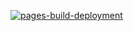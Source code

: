 [![pages-build-deployment](https://github.com/BillStewRod/billstewrod.github.io/actions/workflows/pages/pages-build-deployment/badge.svg)](https://github.com/BillStewRod/billstewrod.github.io/actions/workflows/pages/pages-build-deployment)
